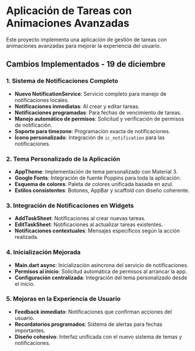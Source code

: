 # Aplicación de Tareas con Animaciones Avanzadas

Este proyecto implementa una aplicación de gestión de tareas con animaciones avanzadas para mejorar la experiencia del usuario.


## Cambios Implementados - 19 de diciembre

### 1. Sistema de Notificaciones Completo
- **Nuevo NotificationService**: Servicio completo para manejo de notificaciones locales.
- **Notificaciones inmediatas**: Al crear y editar tareas.
- **Notificaciones programadas**: Para fechas de vencimiento de tareas.
- **Manejo automático de permisos**: Solicitud y verificación de permisos de notificación.
- **Soporte para timezone**: Programación exacta de notificaciones.
- **Ícono personalizado**: Integración de `ic_notification` para las notificaciones.

### 2. Tema Personalizado de la Aplicación
- **AppTheme**: Implementación de tema personalizado con Material 3.
- **Google Fonts**: Integración de fuente Poppins para toda la aplicación.
- **Esquema de colores**: Paleta de colores unificada basada en azul.
- **Estilos consistentes**: Botones, AppBar y scaffold con diseño coherente.

### 3. Integración de Notificaciones en Widgets
- **AddTaskSheet**: Notificaciones al crear nuevas tareas.
- **EditTaskSheet**: Notificaciones al actualizar tareas existentes.
- **Notificaciones contextuales**: Mensajes específicos según la acción realizada.

### 4. Inicialización Mejorada
- **Main.dart async**: Inicialización asíncrona del servicio de notificaciones.
- **Permisos al inicio**: Solicitud automática de permisos al arrancar la app.
- **Configuración centralizada**: Integración del tema personalizado desde el inicio.

### 5. Mejoras en la Experiencia de Usuario
- **Feedback inmediato**: Notificaciones que confirman acciones del usuario.
- **Recordatorios programados**: Sistema de alertas para fechas importantes.
- **Diseño cohesivo**: Interfaz unificada con el nuevo sistema de temas y notificaciones.